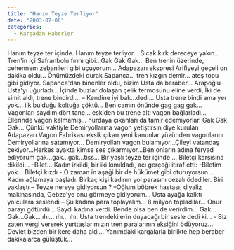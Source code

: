 ```yaml
---
title: "Hanım Teyze Terliyor"
date: "2003-07-08"
categories: 
  - Kargadan Haberler
---
```


Hanım teyze ter içinde. Hanım teyze terliyor... Sıcak kırk dereceye yakın... Tren'in içi Safranbolu fırını gibi...Gak Gak Gak... Ben trenin üzerinde, cehennem zebanileri gibi uçuyorum... Adapazarı ekspresi Arifiyeyi geçeli on dakika oldu... Önümüzdeki durak Sapanca... tren kızgın demir... ateş topu gibi gidiyor. Sapanca'dan binenler oldu, bizim Usta da beraber... Arapoğlu Usta'yı uğurladı... İçinde buzlar dolaşan çelik termosunu eline verdi, İki de simit aldı, trene bindirdi... – Kendine iyi bak...dedi... Usta trene bindi ama yer yok... ilk bulduğu koltuğa çöktü... Ben camın önünde gag gag gak... Vagonları saydım dört tane... eskiden bu trene altı vagon bağlarladı... Ellerinde vagon kalmamış... hurdaya çıkanları da tamir edemiyorlar. Gak Gak Gak... Çünkü vaktiyle Demiryollarına vagon yetiştirsin diye kurulan Adapazarı Vagon Fabrikası eksik çıkan yeni kanunlar yüzünden vagonlarını Demiryollarına satamıyor... Demiryolları vagon bulamıyor...Çileyi vatandaş çekiyor...Herkes ayakta kimse ses çıkarmıyor...Ben onların adına feryad ediyorum gak...gak...gak...tıss... Bir yaşlı teyze ter içinde ... Biletçi karşısına dikildi... –Bilet... Kadın irkildi, bir iki kımıldadı, acı gerçeği itiraf etti: -Biletim yok... Biletçi kızdı - O zaman in aşaği bir de hükümet gibi oturuyorsun... Kadın ağlamaya başladı. Birkaç kişi kadının yol parasını cezalı ödediler. Biri yaklaştı – Teyze nereye gidiyorsun ? –Oğlum böbrek hastası, diyaliz makinasında, Gebze'ye onu görmeye gidiyorum... Usta ayağa kalktı yolculara seslendi – Şu kadına para toplayalım... 8 milyon topladılar... Onur parayı götürdü... Saydı kadına verdi. Bende olsa ben de verirdim... Gak... Gak...Gak... ıhı... ıhı... ıhı. Usta trendekilerin duyacağı bir sesle dedi ki... - Biz zaten vergi vererek yurttaşlarımızın tren paralarının eksiğini ödüyoruz... Devlet bizden bir kere daha aldı... Yanımdaki kargalarla birlikte hep beraber dakikalarca gülüştük...
